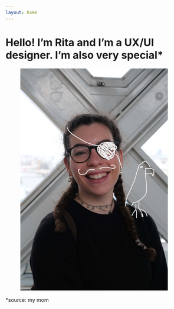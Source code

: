 ```yaml
---
layout: home
---
```


<h1>Hello! I’m Rita and I’m a UX/UI designer. I’m also very special*</h1>

<figure>
    <img src="assets/img/Rita as a Pirate.JPG" alt="Rita Pereira" style="height: 600px; width: auto;">
</figure>
<!--sass para tamanho da img e tirar o inline depois-->

<p>*source: my mom</p>